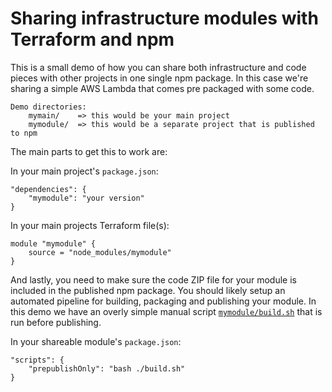 # Sharing infrastructure modules with Terraform and npm

This is a small demo of how you can share both infrastructure and code pieces with other projects in one single npm package.
In this case we're sharing a simple AWS Lambda that comes pre packaged with some code.

```
Demo directories:
    mymain/    => this would be your main project
    mymodule/  => this would be a separate project that is published to npm
```

The main parts to get this to work are:

In your main project's `package.json`:
```
"dependencies": {
    "mymodule": "your version"
}
```

In your main projects Terraform file(s):
```
module "mymodule" {
    source = "node_modules/mymodule"
}
```

And lastly, you need to make sure the code ZIP file for your module is included in the published npm package. You should likely setup an automated pipeline for building, packaging and publishing your module. In this demo we have an overly simple manual script [`mymodule/build.sh`](mymodule/build.sh) that is run before publishing.

In your shareable module's `package.json`:
```
"scripts": {
    "prepublishOnly": "bash ./build.sh"
}
```